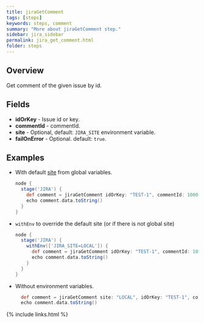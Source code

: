 ```yaml
---
title: jiraGetComment
tags: [steps]
keywords: steps, comment
summary: "More about jiraGetComment step."
sidebar: jira_sidebar
permalink: jira_get_comment.html
folder: steps
---
```


## Overview

Get comment of the given issue by id.

## Fields

* **idOrKey** - Issue id or key.
* **commentId** - commentId.
* **site** - Optional, default: `JIRA_SITE` environment variable.
* **failOnError** - Optional. default: `true`.

## Examples

* With default [site](config#environment-variables) from global variables.

  ```groovy
  node {
    stage('JIRA') {
      def comment = jiraGetComment idOrKey: "TEST-1", commentId: 10004
      echo comment.data.toString()
    }
  }
  ```
* `withEnv` to override the default site (or if there is not global site)
  ```groovy
  node {
    stage('JIRA') {
      withEnv(['JIRA_SITE=LOCAL']) {
        def comment = jiraGetComment idOrKey: "TEST-1", commentId: 10004
        echo comment.data.toString()
      }
    }
  }
  ```
* Without environment variables.
  ```groovy
    def comment = jiraGetComment site: "LOCAL", idOrKey: "TEST-1", commentId: 10004
    echo comment.data.toString()
  ```

{% include links.html %}
